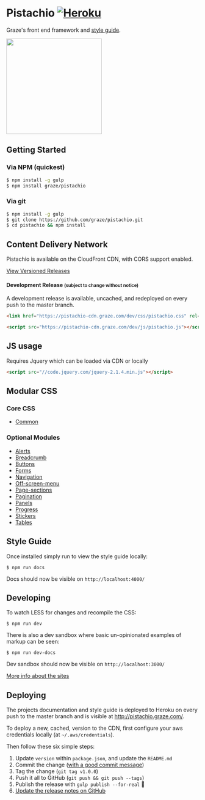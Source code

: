 # Pistachio [![Heroku](http://heroku-badge.herokuapp.com/?app=graze-pistachio&style=flat)](http://pistachio.graze.com)

Graze's front end framework and [style guide](http://pistachio.graze.com).

<img src="http://i.giphy.com/104bRNqTMy2wE.gif" width="250">

## Getting Started

### Via NPM (quickest)

```bash
$ npm install -g gulp
$ npm install graze/pistachio
```

### Via git

```bash
$ npm install -g gulp
$ git clone https://github.com/graze/pistachio.git
$ cd pistachio && npm install
```

## Content Delivery Network

Pistachio is available on the CloudFront CDN, with CORS support enabled.

[View Versioned Releases](https://github.com/graze/pistachio/releases)

#### Development Release <small>(subject to change without notice)</small>

A development release is available, uncached, and redeployed on every push to the master branch.

```html
<link href="https://pistachio-cdn.graze.com/dev/css/pistachio.css" rel="stylesheet">
```

```html
<script src="https://pistachio-cdn.graze.com/dev/js/pistachio.js"></script>
```

## JS usage

Requires Jquery which can be loaded via CDN or locally

```html
<script src="//code.jquery.com/jquery-2.1.4.min.js"></script>
```

## Modular CSS

### Core CSS

 - [Common](https://pistachio-cdn.graze.com/dev/css/common.css)

### Optional Modules

 - [Alerts](https://pistachio-cdn.graze.com/dev/css/alerts.css)
 - [Breadcrumb](https://pistachio-cdn.graze.com/dev/css/breadcrumb.css)
 - [Buttons](https://pistachio-cdn.graze.com/dev/css/buttons.css)
 - [Forms](https://pistachio-cdn.graze.com/dev/css/forms.css)
 - [Navigation](https://pistachio-cdn.graze.com/dev/css/navigation.css)
 - [Off-screen-menu](https://pistachio-cdn.graze.com/dev/css/off-screen-menu.css)
 - [Page-sections](https://pistachio-cdn.graze.com/dev/css/page-sections.css)
 - [Pagination](https://pistachio-cdn.graze.com/dev/css/pagination.css)
 - [Panels](https://pistachio-cdn.graze.com/dev/css/panels.css)
 - [Progress](https://pistachio-cdn.graze.com/dev/css/progress.css)
 - [Stickers](https://pistachio-cdn.graze.com/dev/css/stickers.css)
 - [Tables](https://pistachio-cdn.graze.com/dev/css/tables.css)

## Style Guide

Once installed simply run to view the style guide locally:

```
$ npm run docs
```

Docs should now be visible on ```http://localhost:4000/```

## Developing

To watch LESS for changes and recompile the CSS:

```
$ npm run dev
```

There is also a dev sandbox where basic un-opinionated examples of markup can be seen:

```
$ npm run dev-docs
```

Dev sandbox should now be visible on ```http://localhost:3000/```

[More info about the sites](site/README.md)

## Deploying

The projects documentation and style guide is deployed to Heroku on every push to the master branch and is visible at http://pistachio.graze.com/.

To deploy a new, cached, version to the CDN, first configure your aws credentials locally (at `~/.aws/credentials`).

Then follow these six simple steps:

1. Update `version` within `package.json`, and update the `README.md`
2. Commit the change ([with a good commit message](http://tbaggery.com/2008/04/19/a-note-about-git-commit-messages.html))
3. Tag the change (`git tag v1.0.0`)
4. Push it all to GitHub (`git push && git push --tags`)
5. Publish the release with `gulp publish --for-real` :rocket:
6. [Update the release notes on GitHub](https://github.com/graze/pistachio/tags)
